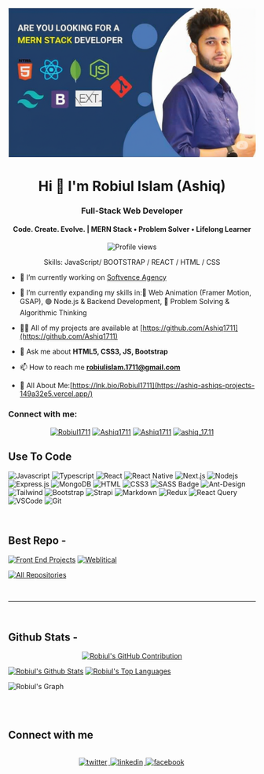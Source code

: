 
![Code. Create. Evolve. | MERN Stack • Problem Solver • Lifelong Learner](https://github.com/Robiul1711/Ashiq1711/blob/main/ashiq.png)

<h1 align="center">Hi 👋 I'm Robiul Islam (Ashiq)</h1>
<h3 align="center">Full-Stack Web Developer</h3>
<h4 align="center">Code. Create. Evolve. | MERN Stack • Problem Solver • Lifelong Learner</h4>

<div align="center">

![Profile views](https://komarev.com/ghpvc/?username=Robiul1711&color=red)

Skills: JavaScript/ BOOTSTRAP / REACT / HTML / CSS

</div>

- 🔭 I’m currently working on [Softvence Agency](https://softvence.agency/)

- 🌱 I’m currently expanding my skills in:🎨 Web Animation (Framer Motion, GSAP), 🟢 Node.js & Backend Development, 🧠 Problem Solving & Algorithmic Thinking

- 👨‍💻 All of my projects are available at [https://github.com/Ashiq1711](https://github.com/Ashiq1711)

- 💬 Ask me about **HTML5, CSS3, JS, Bootstrap**

- 📫 How to reach me **robiulislam.1711@gmail.com**

- 📄 All About Me:[https://lnk.bio/Robiul1711](https://ashiq-ashiqs-projects-149a32e5.vercel.app/)

<h3 align="left">Connect with me:</h3>

<p align="center">
<a href="https://fb.com/Robiul1711" target="blank"><img align="center" src="https://raw.githubusercontent.com/rahuldkjain/github-profile-readme-generator/master/src/images/icons/Social/facebook.svg" alt="Robiul1711" height="30" width="40" /></a>
<a href="https://twitter.com" target="blank"><img align="center" src="https://raw.githubusercontent.com/rahuldkjain/github-profile-readme-generator/master/src/images/icons/Social/twitter.svg" alt="Ashiq1711" height="30" width="40" /></a>
<a href="https://www.linkedin.com/in/robiul-islam-ashiq-5081b2194/" target="blank"><img align="center" src="https://raw.githubusercontent.com/rahuldkjain/github-profile-readme-generator/master/src/images/icons/Social/linked-in-alt.svg" alt="Ashiq1711" height="30" width="40" /></a>
<a href="https://instagram.com/ashiq_17.11" target="blank"><img align="center" src="https://raw.githubusercontent.com/rahuldkjain/github-profile-readme-generator/master/src/images/icons/Social/instagram.svg" alt="ashiq_17.11" height="30" width="40" /></a>

</p>

## Use To Code

![Javascript](https://img.shields.io/badge/Javascript-F0DB4F?style=for-the-badge&labelColor=black&logo=javascript&logoColor=F0DB4F)
![Typescript](https://img.shields.io/badge/Typescript-007acc?style=for-the-badge&labelColor=black&logo=typescript&logoColor=007acc)
![React](https://img.shields.io/badge/-React-61DBFB?style=for-the-badge&labelColor=black&logo=react&logoColor=61DBFB)
![React Native](https://img.shields.io/badge/React_Native-20232A?style=for-the-badge&logo=react&logoColor=61DAFB)
![Next.js](https://img.shields.io/badge/next.js-000000?style=for-the-badge&logo=nextdotjs&logoColor=white)
![Nodejs](https://img.shields.io/badge/Nodejs-3C873A?style=for-the-badge&labelColor=black&logo=node.js&logoColor=3C873A)
![Express.js](https://img.shields.io/badge/Express.js-000000?style=for-the-badge&logo=express&logoColor=white)
![MongoDB](https://img.shields.io/badge/MongoDB-4EA94B?style=for-the-badge&logo=mongodb&logoColor=white)
![HTML](https://img.shields.io/badge/HTML5-E34F26?style=for-the-badge&logo=html5&logoColor=white)
![CSS3](https://img.shields.io/badge/CSS3-1572B6?style=for-the-badge&logo=css3&logoColor=white)
![SASS Badge](https://img.shields.io/badge/Sass-CC6699?style=for-the-badge&logo=sass&logoColor=white)
![Ant-Design](https://img.shields.io/badge/AntDesign-0170FE?style=for-the-badge&logo=antdesign&logoColor=white)
![Tailwind](https://img.shields.io/badge/Tailwind_CSS-092749?style=for-the-badge&logo=tailwindcss&logoColor=06B6D4&labelColor=000000)
![Bootstrap](https://img.shields.io/badge/Bootstrap-563D7C?style=for-the-badge&logo=bootstrap&logoColor=white)
![Strapi](https://img.shields.io/badge/strapi-2E7EEA?style=for-the-badge&logo=strapi&logoColor=white)
![Markdown](https://img.shields.io/badge/Markdown-000000?style=for-the-badge&logo=markdown&logoColor=white)
![Redux](https://img.shields.io/badge/Redux-593D88?style=for-the-badge&logo=redux&logoColor=white)
![React Query](https://img.shields.io/badge/-React_Query-FF4154?style=for-the-badge&logo=react%20query&logoColor=white)
![VSCode](https://img.shields.io/badge/Visual_Studio-0078d7?style=for-the-badge&logo=visual%20studio&logoColor=white)
![Git](https://img.shields.io/badge/Git-F05032?style=for-the-badge&logo=git&logoColor=white)

<br/>

## Best Repo -

[![Front End Projects](https://github.com/Webgenius0/poseidon2301-frontend)](https://github.com/Webgenius0/poseidon2301-frontend)
[![Weblitical](https://github.com/Webgenius0/poseidon2301-frontend)](https://github.com/Webgenius0/poseidon2301-frontend)

<p align="left">
  <a href="https://github.com/Robiul1711?tab=repositories" target="_blank"><img alt="All Repositories" title="All Repositories" src="https://img.shields.io/badge/-All%20Repos-2962FF?style=for-the-badge&logo=koding&logoColor=white"/></a>
</p>

<br/>
<hr/>
<br/>

## Github Stats -

<p align="center">
  <a href="https://github.com/Robiul1711">
    <img src="https://github-profile-summary-cards.vercel.app/api/cards/profile-details?username=Robiul1711&theme=radical" alt="Robiul's GitHub Contribution"/>
  </a>
</p>

<a> 
    <a href="https://github.com/Robiul1711"><img alt="Robiul's Github Stats" src="https://denvercoder1-github-readme-stats.vercel.app/api?username=Robiul1711&show_icons=true&count_private=true&theme=react&border_color=7F3FBF&bg_color=0D1117&title_color=F85D7F&icon_color=F8D866" height="192px" width="49.5%"/></a>
  <a href="https://github.com/Robiul1711"><img alt="Robiul's Top Languages" src="https://denvercoder1-github-readme-stats.vercel.app/api/top-langs/?username=Robiul1711&langs_count=8&layout=compact&theme=react&border_color=7F3FBF&bg_color=0D1117&title_color=F85D7F&icon_color=F8D866" height="192px" width="49.5%"/></a>
  <br/>
</a>

![Robiul's Graph](https://github-readme-activity-graph.vercel.app/graph?username=Robiul1711&custom_title=Robiul's%20GitHub%20Activity%20Graph&bg_color=0D1117&color=7F3FBF&line=7F3FBF&point=7F3FBF&area_color=FFFFFF&title_color=FFFFFF&area=true)

<br/>

<br/>

## Connect with me

<div align="center">
<br/>
<a href="https://twitter.com" target="_blank">
<img src=https://img.shields.io/badge/twitter-%2300acee.svg?&style=for-the-badge&logo=twitter&logoColor=white alt=twitter style="margin-bottom: 5px; margin-right: 2px;" />
</a>
<a href="https://www.linkedin.com/" target="_blank">
<img src=https://img.shields.io/badge/linkedin-%231E77B5.svg?&style=for-the-badge&logo=linkedin&logoColor=white alt=linkedin style="margin-bottom: 5px; margin-right: 2px;" />
</a>
<a href="https://www.facebook.com" target="_blank">
<img src=https://img.shields.io/badge/facebook-%232E87FB.svg?&style=for-the-badge&logo=facebook&logoColor=white alt=facebook style="margin-bottom: 5px; margin-right: 2px;" />
</a>  
</div>
